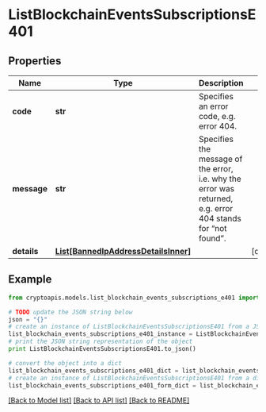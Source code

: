 # ListBlockchainEventsSubscriptionsE401


## Properties
Name | Type | Description | Notes
------------ | ------------- | ------------- | -------------
**code** | **str** | Specifies an error code, e.g. error 404. | 
**message** | **str** | Specifies the message of the error, i.e. why the error was returned, e.g. error 404 stands for “not found”. | 
**details** | [**List[BannedIpAddressDetailsInner]**](BannedIpAddressDetailsInner.md) |  | [optional] 

## Example

```python
from cryptoapis.models.list_blockchain_events_subscriptions_e401 import ListBlockchainEventsSubscriptionsE401

# TODO update the JSON string below
json = "{}"
# create an instance of ListBlockchainEventsSubscriptionsE401 from a JSON string
list_blockchain_events_subscriptions_e401_instance = ListBlockchainEventsSubscriptionsE401.from_json(json)
# print the JSON string representation of the object
print ListBlockchainEventsSubscriptionsE401.to_json()

# convert the object into a dict
list_blockchain_events_subscriptions_e401_dict = list_blockchain_events_subscriptions_e401_instance.to_dict()
# create an instance of ListBlockchainEventsSubscriptionsE401 from a dict
list_blockchain_events_subscriptions_e401_form_dict = list_blockchain_events_subscriptions_e401.from_dict(list_blockchain_events_subscriptions_e401_dict)
```
[[Back to Model list]](../README.md#documentation-for-models) [[Back to API list]](../README.md#documentation-for-api-endpoints) [[Back to README]](../README.md)


